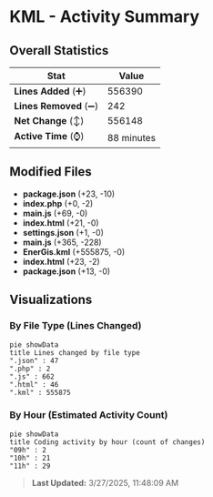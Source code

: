 # KML - Activity Summary 

## Overall Statistics

| Stat                   | Value                                                             |
| ---------------------- | ----------------------------------------------------------------- |
| **Lines Added** (➕)   | 556390                                          |
| **Lines Removed** (➖) | 242                                        |
| **Net Change** (↕)    | 556148                |
| **Active Time** (⌚)   | 88 minutes |


## Modified Files
- **package.json** (+23, -10)
- **index.php** (+0, -2)
- **main.js** (+69, -0)
- **index.html** (+21, -0)
- **settings.json** (+1, -0)
- **main.js** (+365, -228)
- **EnerGis.kml** (+555875, -0)
- **index.html** (+23, -2)
- **package.json** (+13, -0)

## Visualizations

### By File Type (Lines Changed)

```mermaid
pie showData
title Lines changed by file type
".json" : 47
".php" : 2
".js" : 662
".html" : 46
".kml" : 555875
```

### By Hour (Estimated Activity Count)

```mermaid
pie showData
title Coding activity by hour (count of changes)
"09h" : 2
"10h" : 21
"11h" : 29
```


> **Last Updated:** 3/27/2025, 11:48:09 AM